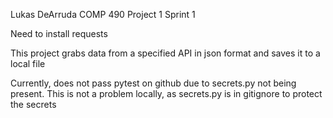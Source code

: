Lukas DeArruda 
COMP 490 Project 1 Sprint 1

Need to install requests

This project grabs data from a specified API in json format and saves it to a local file

Currently, does not pass pytest on github due to secrets.py not being present. 
This is not a problem locally, as secrets.py is in gitignore to protect the secrets